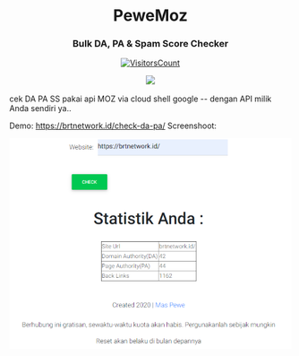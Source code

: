 <h1 align="center">PeweMoz</h1>
<h3 align="center">Bulk DA, PA & Spam Score Checker</h3>

<div align="center">

[![VisitorsCount](https://visitor-badge.laobi.icu/badge?page_id=anupgomozchecker)](https://github.com/pewe19/pewemoz)

</div>
<p align="center">
    <a href="https://github.com/pewe19/pewemoz" alt="Made with Python">
        <img src="https://forthebadge.com/images/badges/made-with-python.svg" /></a>
</p>

cek DA PA SS pakai api MOZ via cloud shell google -- dengan API milik Anda sendiri ya..

Demo: https://brtnetwork.id/check-da-pa/
Screenshoot:
<p align="center">
<img src="https://github.com/pewe19/pewemoz/blob/main/1.PNG" /></a>
</p>
